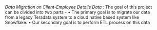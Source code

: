 *Data Migration on Client-Employee Details Data* : The goal of this project can be divided into two parts -
  • The primary goal is to migrate our data from a legacy Teradata system to a cloud native based system like Snowflake. 
  • Our secondary goal is to perform ETL process on this data

